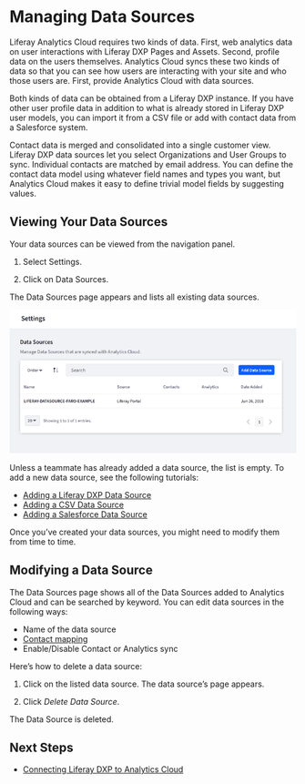 # Managing Data Sources

Liferay Analytics Cloud requires two kinds of data. First, web analytics data on user interactions with Liferay DXP Pages and Assets. Second, profile data on the users themselves. Analytics Cloud syncs these two kinds of data so that you can see how users are interacting with your site and who those users are. First, provide Analytics Cloud with data sources.

Both kinds of data can be obtained from a Liferay DXP instance. If you have other user profile data in addition to what is already stored in Liferay DXP user models, you can import it from a CSV file or add with contact data from a Salesforce system.

Contact data is merged and consolidated into a single customer view. Liferay DXP data sources let you select Organizations and User Groups to sync. Individual contacts are matched by email address. You can define the contact data model using whatever field names and types you want, but Analytics Cloud makes it easy to define trivial model fields by suggesting values.

## Viewing Your Data Sources

Your data sources can be viewed from the navigation panel.

1. Select Settings.

1. Click on Data Sources.

The Data Sources page appears and lists all existing data sources.

![View, edit, and add data sources from the Data Sources page.](managing-data-sources/images/01.png)

Unless a teammate has already added a data source, the list is empty. To add a new data source, see the following tutorials:

* [Adding a Liferay DXP Data Source](./connecting-liferay-dxp-to-analytics-cloud.md)
* [Adding a CSV Data Source](./adding-a-csv-data-source.md)
* [Adding a Salesforce Data Source](./adding-a-salesforce-data-source.md)

Once you’ve created your data sources, you might need to modify them from time to time.

## Modifying a Data Source

The Data Sources page shows all of the Data Sources added to Analytics Cloud and can be searched by keyword. You can edit data sources in the following ways:

* Name of the data source
* [Contact mapping](./adding-a-csv-data-source.md#mapping-contact-data)
* Enable/Disable Contact or Analytics sync

Here’s how to delete a data source:

1. Click on the listed data source. The data source’s page appears.

1. Click *Delete Data Source*.

The Data Source is deleted.

## Next Steps

* [Connecting Liferay DXP to Analytics Cloud](./connecting-liferay-dxp-to-analytics-cloud.md)
